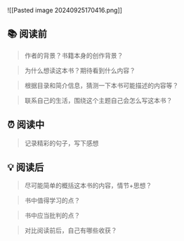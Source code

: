 ![[Pasted image 20240925170416.png]]
## 📚 阅读前
> 作者的背景？书籍本身的创作背景？

> 为什么想读这本书？期待看到什么内容？

> 根据目录和简介信息，猜测一下本书可能描述的内容等？

> 联系自己的生活，围绕这个主题自己会怎么写这本书？
## ⏰ 阅读中
> 记录精彩的句子，写下感想
##  💡 阅读后
> 尽可能简单的概括这本书的内容，情节+思想？

> 书中值得学习的点？

> 书中应当批判的点？

> 对比阅读前后，自己有哪些收获？ 
